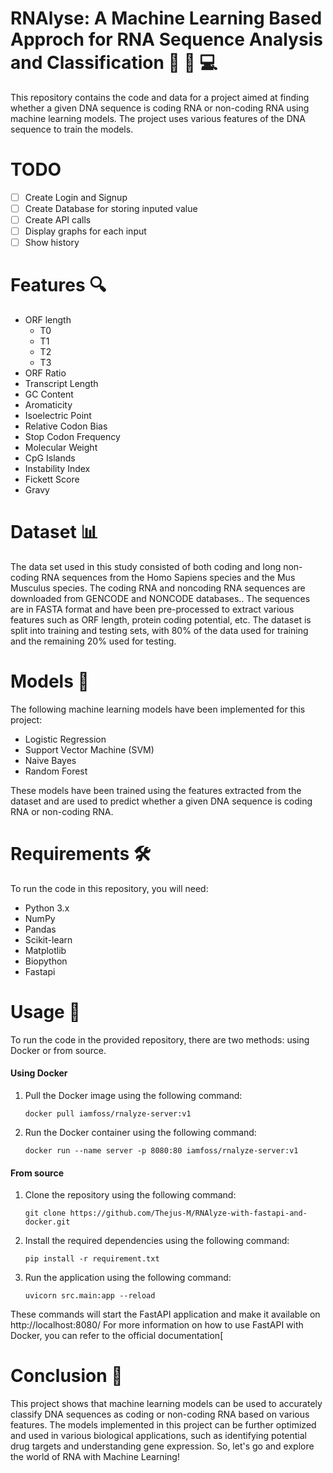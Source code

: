 # RNAlyse: A   Machine Learning Based Approch for RNA Sequence Analysis and Classification 🧬 🧪 💻

This repository contains the code and data for a project aimed at finding whether a given DNA sequence is coding RNA or non-coding RNA using machine learning models. The project uses various features of the DNA sequence to train the models. 

# TODO

- [ ] Create Login and Signup
- [ ] Create Database for storing inputed value
- [ ] Create API calls
- [ ] Display graphs for each input
- [ ] Show history

# Features 🔍
-  ORF length
	* T0
	* T1
	* T2
	* T3
-  ORF Ratio
-  Transcript Length
-  GC Content
-  Aromaticity
-  Isoelectric Point
-  Relative Codon Bias
-  Stop Codon Frequency
-  Molecular Weight
-  CpG Islands
-  Instability Index
-  Fickett Score
-  Gravy

# Dataset 📊

The data set used in this study consisted of both coding and long non-coding RNA sequences from the Homo Sapiens species and the Mus Musculus species. The coding RNA and  noncoding RNA sequences are downloaded from GENCODE  and NONCODE  databases.. The sequences are in FASTA format and have been pre-processed to extract various features such as ORF length, protein coding potential, etc. The dataset is split into training and testing sets, with 80% of the data used for training and the remaining 20% used for testing.

# Models 🤖

The following machine learning models have been implemented for this project:

-    Logistic Regression
-    Support Vector Machine (SVM)
-    Naive Bayes
-    Random Forest

These models have been trained using the features extracted from the dataset and are used to predict whether a given DNA sequence is coding RNA or non-coding RNA.

# Requirements 🛠️

To run the code in this repository, you will need:

-    Python 3.x
-    NumPy
-    Pandas
-    Scikit-learn
-    Matplotlib
-    Biopython
-    Fastapi

# Usage 🚀

To run the code in the provided repository, there are two methods: using Docker or from source.

#### Using Docker

1. Pull the Docker image using the following command:

	```
	docker pull iamfoss/rnalyze-server:v1
 	```

3. Run the Docker container using the following command:

	```
 	docker run --name server -p 8080:80 iamfoss/rnalyze-server:v1
	```

#### From source

1. Clone the repository using the following command:

	```
	git clone https://github.com/Thejus-M/RNAlyze-with-fastapi-and-docker.git
 	```

3. Install the required dependencies using the following command:

	```
 	pip install -r requirement.txt
	```

4. Run the application using the following command:

	```
	uvicorn src.main:app --reload
	```

These commands will start the FastAPI application and make it available on http://localhost:8080/ For more information on how to use FastAPI with Docker, you can refer to the official documentation[

# Conclusion 📝

This project shows that machine learning models can be used to accurately classify DNA sequences as coding or non-coding RNA based on various features. The models implemented in this project can be further optimized and used in various biological applications, such as identifying potential drug targets and understanding gene expression. So, let's go and explore the world of RNA with Machine Learning! 

